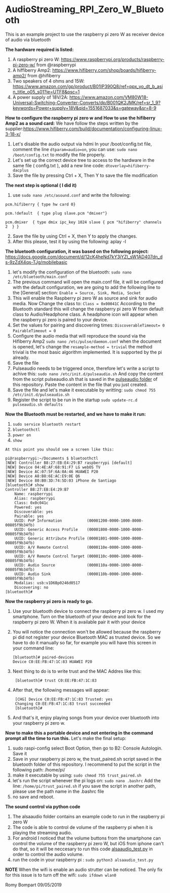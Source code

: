 # AudioStreaming_RPI_Zero_W_Bluetooth
This is an example project to use the raspberry pi zero W as receiver device of audio via bluetooth

**The hardware required is listed:**
  1. A raspberry pi zero W: https://www.raspberrypi.org/products/raspberry-pi-zero-w/ from @raspberrypi
  2. A hiffiberry Amp2: https://www.hifiberry.com/shop/boards/hifiberry-amp2/ from @hifiberry
  3. Two speakers of 4 ohms and 15W: https://www.amazon.com/gp/product/B01IP390Q8/ref=ppx_yo_dt_b_asin_title_o05_s01?ie=UTF8&psc=1
  4. A power supply of 18V/2A: https://www.amazon.com/VM80W18-Universal-Switching-Converter-Converts/dp/B001QK2JMK/ref=sr_1_9?keywords=Power+supply+18V&qid=1551687033&s=gateway&sr=8-9
 
**How to configure the raspberry pi zero w and How to use the hifiberry Amp2 as a sound card:**
  We have follow the steps written by the supplier:https://www.hifiberry.com/build/documentation/configuring-linux-3-18-x/
  1. Let's disable the audio output via hdmi
     In your /boot/config.txt file, comment the line `dtparam=audio=on`, you can use: `sudo nano /boot/config.txt` to modify the file properly.
  2. Let's set up the correct device tree to access to the hardware
     in the same file ( config.txt ), add a new line code: `dtoverlay=hifiberry-dacplus`
  3. Save the file by pressing Ctrl + X, Then Y to save the file modification
  
**The next step is optional ( I did it)**
  1. use `sudo nano /etc/asound.conf` and write the following: 
  
  `pcm.hifiberry { type hw card 0}`
  
  `pcm.!default  { type plug
                  slave.pcm "dmixer"}`
  
  `pcm.dmixer  { type dmix
                ipc_key 1024
                slave { pcm "hifiberry"
                        channels 2  }
               }`

   2. Save the file by using Ctrl + X, then Y to apply the changes.
   3. After this please, test it by using the following: aplay -l
   
**The bluetooth configuration, it was based on the following project:** https://docs.google.com/document/d/12cK4heNd7kY3jYZI_sW1AD407dn_ds-9zZdX4qs-TJg/mobilebasic
 
 1. let's modify the configuration of the bluetooth:
    `sudo nano /etc/bluetooth/main.conf`
 2. The previous command will open the main.conf file, it will be configured with the default configuration, we are going to add the following line to the [General] section:
    `Enable = Source, Sink, Media, Socket`
 3. This will enable the Raspberry pi zero W as source and sink for audio media. Now Change the class to:
    `Class = 0x00041C`
    According to the Bluetooth standard this will change the raspberry pi zero W from default class to Audio/Headphone class.
    A headphone icon will appear when the raspberry pi zero is paired to your device.
  4. Set the values for pairing and discovering times:
    `DiscoverableTimeout= 0`
    `PairableTimeout = 0`
  5. Configure the audio media that will reproduce the sound via the Hifiberry Amp2
     `sudo nano /etc/pulse/daemon.conf`
     when the document is opened, let's change the `resample-method = trivial`
     the method trivial is the most basic algorithm implemented. It is supported by the pi already.
  6. Save the file
  7. Pulseaudio needs to be triggered once, therefore let's write a script to achive this:
     `sudo nano /etc/init.d/pulseaudio.sh`
     And copy the content from the script pulseaudio.sh that is saved in the [pulseaudio folder](pulseaudio/) of this repository.
     Paste the content in the file that you just created.     
  8. Save the file and let's make it executable by writting:
        `sudo chmod 755 /etc/init.d/pulseaudio.sh`
  9. Register the script to be run in the startup
        `sudo update-rc.d pulseaudio.sh defaults`
        
 **Now the Bluetooth must be restarted, and we have to make it run:**
  1. `sudo service bluetooth restart`
  2. `bluetoothctl`
  3. `power on`
  4. `show`
      
    At this point you should see a screen like this:
    
    pi@raspberrypi:~/Documents $ bluetoothctl
    [NEW] Controller B8:27:EB:E4:29:B7 raspberrypi [default]
    [NEW] Device 04:4E:AF:68:91:F7 LG webOS TV
    [NEW] Device AC:07:5F:6A:0A:46 HUAWEI P20
    [NEW] Device A8:B8:6E:AC:E9:0E Q6
    [NEW] Device 80:B0:3D:74:5D:03 iPhone de Santiago
    [bluetooth]# show
    Controller B8:27:EB:E4:29:B7
        Name: raspberrypi
        Alias: raspberrypi
        Class: 0x0c041c
        Powered: yes
        Discoverable: yes
        Pairable: yes
        UUID: PnP Information           (00001200-0000-1000-8000-00805f9b34fb)
        UUID: Generic Access Profile    (00001800-0000-1000-8000-00805f9b34fb)
        UUID: Generic Attribute Profile (00001801-0000-1000-8000-00805f9b34fb)
        UUID: A/V Remote Control        (0000110e-0000-1000-8000-00805f9b34fb)
        UUID: A/V Remote Control Target (0000110c-0000-1000-8000-00805f9b34fb)
        UUID: Audio Source              (0000110a-0000-1000-8000-00805f9b34fb)
        UUID: Audio Sink                (0000110b-0000-1000-8000-00805f9b34fb)
        Modalias: usb:v1D6Bp0246d0517
        Discovering: no
    [bluetooth]#

**Now the raspberry pi zero is ready to go.**
  1. Use your bluetooth device to connect the raspberry pi zero w. I used my smartphone.
         Turn on the bluetooth of your device and look for the raspberry pi zero W. 
         When it is available pair it with your device
  2. You will notice the connection won't be allowed because the raspberry pi did not register
         your device Bluetooth MAC as trusted device. So we have to do it manually so far, for example 
         you will have this screen in your command line:
         
         [bluetooth]# paired-devices
         Device C0:EE:FB:47:1C:83 HUAWEI P20
         
  3. Next thing to do is to write trust and the MAC Addres like this:
  
          [bluetooth]# trust C0:EE:FB:47:1C:83
       
  4. After that, the following messages will appear:
  
          [CHG] Device C0:EE:FB:47:1C:83 Trusted: yes
          Changing C0:EE:FB:47:1C:83 trust succeeded
          [bluetooth]#
          
  5. And that's it, enjoy playing songs from your device over bluetooth into your raspberry pi zero w.
        
**Now to make this a portable device and not entering in the command prompt all the time to run this.**
Let's make the final setup:
  
  1. sudo raspi-config
       select Boot Option, then go to B2: Console Autologin. Save it
  2. Save in your raspberry pi zero w,  the trust_paired.sh script saved in the bluetooth folder of this repository.
       I recommend to put the script in the following path: /home/pi/
  3. make it executable by using:
       `sudo chmod 755 trust_paired.sh`
  4. let's run the script whenever the pi logs on:
        `sudo nano .bashrc`
        Add the line:
        `/home/pi/trust_paired.sh`
        if you save the script in another path, please use the path name in the .bashrc file
  5. no save and reboot.

**The sound control via python code**
  1. The alsaaudio folder contains an example code to run in the raspberry pi zero W
  2. The code is able to control de volume of the raspberry pi when it is playing the streaming audio.
  3. For android I noticed that the volume buttons from the smartphone can control the volume of the raspberry pi zero W, 
     but iOS from iphone can't do that, so it will be neccesary to run this code [alsaaudio_test.py](alsaaudio/) in order to control
     the audio volume.
  4. run the code in your raspberry pi :
      `sudo python3 alsaaudio_test.py`


**NOTE** 
 When the wifi is enable an audio strutter can be noticed. 
 The only fix for this issue is to turn off the wifi:
 `sudo ifdown wlan0`
   
Romy Bompart
09/05/2019
